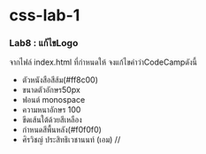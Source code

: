 # css-lab-1
### Lab8 : แก้ไขLogo
จากไฟล์ index.html ที่กำหนดให้ จงแก้ไขคำว่าCodeCampดังนี้
- ตัวหนังสือสีส้ม(#ff8c00)
- ขนาดตัวอักษร50px
- ฟอนต์ monospace
- ความหนาอักษร 100
- ขีดเส้นใต้ด้วยสีเหลือง
- กำหนดสีพื้นหลัง(#f0f0f0)
- ศิรวิชญ์ ประสิทธิเวชานนท์ (เอม)
//